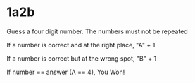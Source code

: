 # 1a2b
Guess a four digit number.
The numbers must not be repeated

If a number is correct and at the right place,
"A" + 1

If a number is correct but at the wrong spot,
"B" + 1

If number == answer (A == 4),
You Won!
